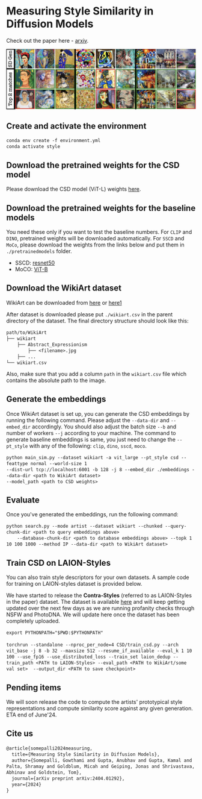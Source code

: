 # Measuring Style Similarity in Diffusion Models
Check out the paper here - [arxiv](https://arxiv.org/abs/2404.01292).

![alt text](github_teaser.jpg "Generations from Stable Diffusion and corresponding matches from LAION-Styles split")

## Create and activate the environment

```
conda env create -f environment.yml
conda activate style
```

## Download the pretrained weights for the CSD model

Please download the CSD model (ViT-L) weights [here](https://drive.google.com/file/d/1FX0xs8p-C7Ob-h5Y4cUhTeOepHzXv_46/view?usp=sharing). 


## Download the pretrained weights for the baseline models

You need these only if you want to test the baseline numbers. For `CLIP` and `DINO`, pretrained weights will be downloaded automatically. For `SSCD` and `MoCo`, please download the weights
from the links below and put them in `./pretrainedmodels` folder.

* SSCD: [resnet50](https://dl.fbaipublicfiles.com/sscd-copy-detection/sscd_disc_mixup.torchscript.pt)
* MoCO: [ViT-B](https://dl.fbaipublicfiles.com/moco-v3/vit-b-300ep/vit-b-300ep.pth.tar)



## Download the WikiArt dataset
WikiArt can be downloaded from [here](https://drive.google.com/file/d/1vTChp3nU5GQeLkPwotrybpUGUXj12BTK/view?usp=drivesdk0)
or [here1](http://web.fsktm.um.edu.my/~cschan/source/ICIP2017/wikiart.zip)

After dataset is downloaded please put `./wikiart.csv` in the parent directory of the dataset. The final directory structure should look like this:
```
path/to/WikiArt
├── wikiart
    ├── Abstract_Expressionism
        ├── <filename>.jpg
    ├── ...
└── wikiart.csv
```

Also, make sure that you add a column `path` in the `wikiart.csv` file which contains the absolute path to the image.

## Generate the embeddings

Once WikiArt dataset is set up, you can generate the CSD embeddings by running the following command. Please adjust
the `--data-dir` and `--embed_dir` accordingly. You should also adjust the batch size `--b` and number of workers `--j`
according to your machine. The command to generate baseline embeddings is same, you just need to change the `--pt_style`
with any of the following: `clip`, `dino`, `sscd`, `moco`.

```angular2html
python main_sim.py --dataset wikiart -a vit_large --pt_style csd --feattype normal --world-size 1 
--dist-url tcp://localhost:6001 -b 128 -j 8 --embed_dir ./embeddings --data-dir <path to WikiArt dataset>
--model_path <path to CSD weights>
```

## Evaluate
Once you've generated the embeddings, run the following command:

```angular2html
python search.py --mode artist --dataset wikiart --chunked --query-chunk-dir <path to query embeddings above> 
    --database-chunk-dir <path to database embeddings above> --topk 1 10 100 1000 --method IP --data-dir <path to WikiArt dataset>
```

## Train CSD on LAION-Styles

You can also train style descriptors for your own datasets. A sample code for training on LAION-styles dataset is provided below.

We have started to release the **Contra-Styles** (referred to as LAION-Styles in the paper) dataset. The dataset is available [here](https://huggingface.co/datasets/tomg-group-umd/Contra-Styles)
and will keep getting updated over the next few days as we are running profanity checks through NSFW and PhotoDNA. We will update here once the dataset has been completely uploaded.

```
export PYTHONPATH="$PWD:$PYTHONPATH"

torchrun --standalone --nproc_per_node=4 CSD/train_csd.py --arch vit_base -j 8 -b 32 --maxsize 512 --resume_if_available --eval_k 1 10 100 --use_fp16 --use_distributed_loss --train_set laion_dedup --train_path <PATH to LAION-Styles> --eval_path <PATH to WikiArt/some val set>  --output_dir <PATH to save checkpoint>
```

## Pending items

We will soon release the code to compute the artists' prototypical style representations and compute similarity score against any given generation. ETA end of June'24.

## Cite us

```
@article{somepalli2024measuring,
  title={Measuring Style Similarity in Diffusion Models},
  author={Somepalli, Gowthami and Gupta, Anubhav and Gupta, Kamal and Palta, Shramay and Goldblum, Micah and Geiping, Jonas and Shrivastava, Abhinav and Goldstein, Tom},
  journal={arXiv preprint arXiv:2404.01292},
  year={2024}
}
```
